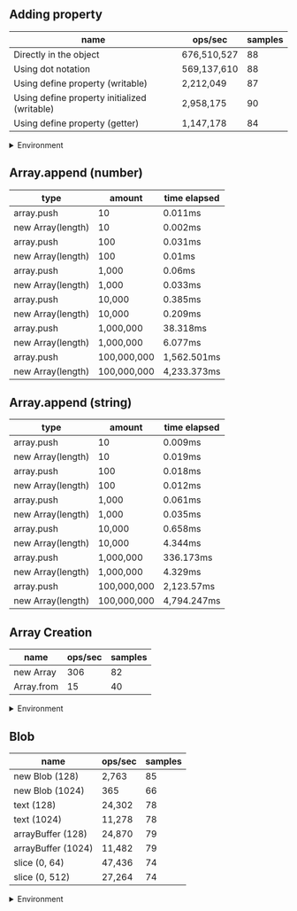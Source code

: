 ## Adding property

|name|ops/sec|samples|
|-|-|-|
|Directly in the object|676,510,527|88|
|Using dot notation|569,137,610|88|
|Using define property (writable)|2,212,049|87|
|Using define property initialized (writable)|2,958,175|90|
|Using define property (getter)|1,147,178|84|


<details>
<summary>Environment</summary>

* __Machine:__ linux x64 | 2 vCPUs | 6.8GB Mem
* __Run:__ Wed Oct 25 2023 03:36:12 GMT+0000 (Coordinated Universal Time)
</details>

<!--
{"environment":{"platform":"linux","arch":"x64","cpus":2,"totalMemory":6.7597503662109375},"benchmarks":[{"name":"Directly in the object","opsSec":676510526.9449942,"samples":6},{"name":"Using dot notation","opsSec":569137609.851336,"samples":7},{"name":"Using define property (writable)","opsSec":2212049.0427864045,"samples":8},{"name":"Using define property initialized (writable)","opsSec":2958174.7331113685,"samples":7},{"name":"Using define property (getter)","opsSec":1147178.0353662486,"samples":4}]}-->

## Array.append (number)

|type|amount|time elapsed|
|-|-|-|
array.push|10|0.011ms
new Array(length)|10|0.002ms
array.push|100|0.031ms
new Array(length)|100|0.01ms
array.push|1,000|0.06ms
new Array(length)|1,000|0.033ms
array.push|10,000|0.385ms
new Array(length)|10,000|0.209ms
array.push|1,000,000|38.318ms
new Array(length)|1,000,000|6.077ms
array.push|100,000,000|1,562.501ms
new Array(length)|100,000,000|4,233.373ms
## Array.append (string)

|type|amount|time elapsed|
|-|-|-|
array.push|10|0.009ms
new Array(length)|10|0.019ms
array.push|100|0.018ms
new Array(length)|100|0.012ms
array.push|1,000|0.061ms
new Array(length)|1,000|0.035ms
array.push|10,000|0.658ms
new Array(length)|10,000|4.344ms
array.push|1,000,000|336.173ms
new Array(length)|1,000,000|4.329ms
array.push|100,000,000|2,123.57ms
new Array(length)|100,000,000|4,794.247ms

## Array Creation

|name|ops/sec|samples|
|-|-|-|
|new Array|306|82|
|Array.from|15|40|


<details>
<summary>Environment</summary>

* __Machine:__ linux x64 | 2 vCPUs | 6.8GB Mem
* __Run:__ Wed Oct 25 2023 03:38:51 GMT+0000 (Coordinated Universal Time)
</details>

<!--
{"environment":{"platform":"linux","arch":"x64","cpus":2,"totalMemory":6.7597503662109375},"benchmarks":[{"name":"new Array","opsSec":305.75675616523284,"samples":3},{"name":"Array.from","opsSec":14.648591962893354,"samples":1}]}-->

## Blob

|name|ops/sec|samples|
|-|-|-|
|new Blob (128)|2,763|85|
|new Blob (1024)|365|66|
|text (128)|24,302|78|
|text (1024)|11,278|78|
|arrayBuffer (128)|24,870|79|
|arrayBuffer (1024)|11,482|79|
|slice (0, 64)|47,436|74|
|slice (0, 512)|27,264|74|


<details>
<summary>Environment</summary>

* __Machine:__ linux x64 | 2 vCPUs | 6.8GB Mem
* __Run:__ Wed Oct 25 2023 03:40:49 GMT+0000 (Coordinated Universal Time)
</details>

<!--
{"environment":{"platform":"linux","arch":"x64","cpus":2,"totalMemory":6.759746551513672},"benchmarks":[{"name":"new Blob (128)","opsSec":2763.003755723908,"samples":3},{"name":"new Blob (1024)","opsSec":365.1543842921994,"samples":2},{"name":"text (128)","opsSec":24301.869461150065,"samples":4},{"name":"text (1024)","opsSec":11278.102525301358,"samples":4},{"name":"arrayBuffer (128)","opsSec":24869.53869958962,"samples":4},{"name":"arrayBuffer (1024)","opsSec":11481.801017349087,"samples":3},{"name":"slice (0, 64)","opsSec":47436.26676423013,"samples":4},{"name":"slice (0, 512)","opsSec":27264.405397647384,"samples":5}]}-->

